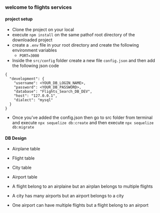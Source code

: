 ### welcome to flights services

#### project setup
- Clone the project on your local
- execute `npm install` on the same pathof root directory of the downloaded project
- create a `.env` file in your root directory and create the following environment variables
    - `PORT=3000`
- Inside the  `src/config` folder create a new file `config.json` and then add the following json code
```
{
  "development": {
    "username": <YOUR_DB_LOGIN_NAME>,
    "password": <YOUR_DB_PASSWORD>,
    "database": "Flights_Search_DB_DEV",
    "host": "127.0.0.1",
    "dialect": "mysql"
  }
}
 ```
- Once you've added the config.json then go to src folder from terminal and execute `npx sequelize db:create` and then execute `npx sequelize db:migrate`

#### DB Design
- Airplane table
- Flight table
- City table
- Airport table

- A flight belong to an airplaine but an airplan belongs to multiple flights
- A city has many airports but an airport belongs to a city
- One airport can have multiple flights but a flight belong to an airport